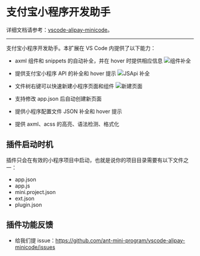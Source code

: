# 支付宝小程序开发助手

详细文档请参考：[vscode-alipay-minicode](https://github.com/ant-mini-program/vscode-alipay-minicode)。

---

支付宝小程序开发助手。本扩展在 VS Code 内提供了以下能力：

- axml 组件和 snippets 的自动补全，并在 hover 时提供相应信息
  ![组件补全](https://gw.alipayobjects.com/mdn/rms_b84a32/afts/img/A*iGQ4QqJA1iQAAAAAAAAAAAAAARQnAQ)

- 提供支付宝小程序 API 的补全和 hover 提示
  ![JSApi 补全](https://gw.alipayobjects.com/mdn/rms_d70b9b/afts/img/A*We7nQ4gnx_EAAAAAAAAAAABkARQnAQ)

- 文件树右键可以快速新建小程序页面和组件
  ![新建页面](https://gw.alipayobjects.com/mdn/rms_b84a32/afts/img/A*f3sDTY2qNBIAAAAAAAAAAAAAARQnAQ)

- 支持修改 app.json 后自动创建新页面
- 提供小程序配置文件 JSON 补全和 hover 提示
- 提供 axml、acss 的高亮、语法检测、格式化

## 插件启动时机

插件只会在有效的小程序项目中启动，也就是说你的项目目录需要有以下文件之一：

- app.json
- app.js
- mini.project.json
- ext.json
- plugin.json

## 插件功能反馈

- 给我们提 issue：<https://github.com/ant-mini-program/vscode-alipay-minicode/issues>
